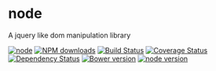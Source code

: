 # node

A jquery like dom manipulation library

[![node](https://nodei.co/npm/modulex-node.png)](https://npmjs.org/package/modulex-node)
[![NPM downloads](http://img.shields.io/npm/dm/modulex-node.svg)](https://npmjs.org/package/modulex-node)
[![Build Status](https://secure.travis-ci.org/kissyteam/node.png?branch=master)](https://travis-ci.org/kissyteam/node)
[![Coverage Status](https://img.shields.io/coveralls/kissyteam/node.svg)](https://coveralls.io/r/kissyteam/node?branch=master)
[![Dependency Status](https://gemnasium.com/kissyteam/node.png)](https://gemnasium.com/kissyteam/node)
[![Bower version](https://badge.fury.io/bo/modulex-node.svg)](http://badge.fury.io/bo/modulex-node)
[![node version](https://img.shields.io/badge/node.js-%3E=_0.10-green.svg?style=flat-square)](http://nodejs.org/download/)